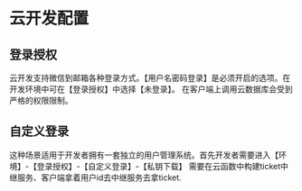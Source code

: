 # 云开发配置

## 登录授权

云开发支持微信到邮箱各种登录方式。【用户名密码登录】是必须开启的选项。在开发环境中可在【登录授权】中选择【未登录】。
在客户端上调用云数据库会受到严格的权限限制。

## 自定义登录

这种场景适用于开发者拥有一套独立的用户管理系统。首先开发者需要进入【环境】-【登录授权】-【自定义登录】-【私钥下载】
需要在云函数中构建ticket中继服务、客户端拿着用户id去中继服务去拿ticket.
